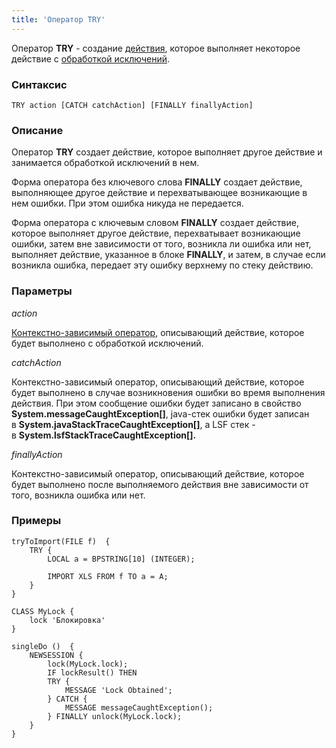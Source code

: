 ```yaml
---
title: 'Оператор TRY'
---
```


Оператор **TRY** - создание [действия](Actions.md), которое выполняет некоторое действие с [обработкой исключений](Exception_handling_TRY_.md).

### Синтаксис

    TRY action [CATCH catchAction] [FINALLY finallyAction]

### Описание

Оператор **TRY** создает действие, которое выполняет другое действие и занимается обработкой исключений в нем. 

Форма оператора без ключевого слова **FINALLY** создает действие, выполняющее другое действие и перехватывающее возникающие в нем ошибки. При этом ошибка никуда не передается.

Форма оператора с ключевым словом **FINALLY** создает действие, которое выполняет другое действие, перехватывает возникающие ошибки, затем вне зависимости от того, возникла ли ошибка или нет, выполняет действие, указанное в блоке **FINALLY**, и затем, в случае если возникла ошибка, передает эту ошибку верхнему по стеку действию.

### Параметры

*action*

[Контекстно-зависимый оператор](Action_operator.md#contextdependent), описывающий действие, которое будет выполнено с обработкой исключений.

*catchAction*

Контекстно-зависимый оператор, описывающий действие, которое будет выполнено в случае возникновения ошибки во время выполнения действия. При этом сообщение ошибки будет записано в свойство **System.messageCaughtException\[\]**, java-стек ошибки будет записан в **System.javaStackTraceCaughtException\[\]**, а LSF стек - в ****System.lsfStackTraceCaughtException\[\].****

*finallyAction*

Контекстно-зависимый оператор, описывающий действие, которое будет выполнено после выполняемого действия вне зависимости от того, возникла ошибка или нет.

### Примеры


```lsf
tryToImport(FILE f)  {
    TRY {
        LOCAL a = BPSTRING[10] (INTEGER);

        IMPORT XLS FROM f TO a = A;
    }
}

CLASS MyLock {
    lock 'Блокировка'
}

singleDo ()  {
    NEWSESSION {
        lock(MyLock.lock);
        IF lockResult() THEN
        TRY {
            MESSAGE 'Lock Obtained';
        } CATCH {
            MESSAGE messageCaughtException();
        } FINALLY unlock(MyLock.lock);
    }
}
```

